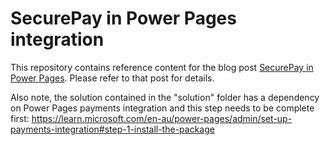 # SecurePay in Power Pages integration

This repository contains reference content for the blog post [SecurePay in Power Pages](https://cloudminded.blog/2024/04/09/securepay-in-power-pages/). Please refer to that post for details. 

Also note, the solution contained in the "solution" folder has a dependency on Power Pages payments integration and this step needs to be complete first: https://learn.microsoft.com/en-au/power-pages/admin/set-up-payments-integration#step-1-install-the-package 